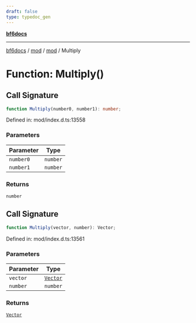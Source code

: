```yaml
---
draft: false
type: typedoc_gen
---
```


[**bf6docs**](../../../_index.md)

***

[bf6docs](../../../_index.md) / [mod](../../_index.md) / [mod](../_index.md) / Multiply

# Function: Multiply()

## Call Signature

```ts
function Multiply(number0, number1): number;
```

Defined in: mod/index.d.ts:13558

### Parameters

| Parameter | Type |
| ------ | ------ |
| `number0` | `number` |
| `number1` | `number` |

### Returns

`number`

## Call Signature

```ts
function Multiply(vector, number): Vector;
```

Defined in: mod/index.d.ts:13561

### Parameters

| Parameter | Type |
| ------ | ------ |
| `vector` | [`Vector`](../Vector/_index.md) |
| `number` | `number` |

### Returns

[`Vector`](../Vector/_index.md)
